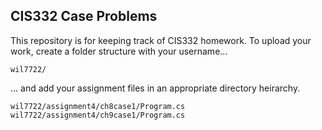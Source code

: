 ## CIS332 Case Problems

This repository is for keeping track of CIS332 homework.
To upload your work, create a folder structure with your username...

```
wil7722/
```

... and add your assignment files in an appropriate directory heirarchy.

```
wil7722/assignment4/ch8case1/Program.cs
wil7722/assignment4/ch9case1/Program.cs
```
